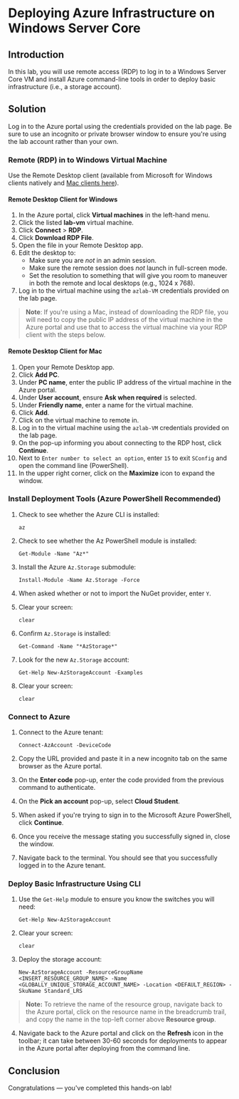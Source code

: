 # Deploying Azure Infrastructure on Windows Server Core

## Introduction

In this lab, you will use remote access (RDP) to log in to a Windows Server Core VM and install Azure command-line tools in order to deploy basic infrastructure (i.e., a storage account).

## Solution

Log in to the Azure portal using the credentials provided on the lab page. Be sure to use an incognito or private browser window to ensure you're using the lab account rather than your own.

### Remote (RDP) in to Windows Virtual Machine

Use the Remote Desktop client (available from Microsoft for Windows clients natively and [Mac clients here](https://docs.microsoft.com/en-us/windows-server/remote/remote-desktop-services/clients/remote-desktop-mac)).

#### Remote Desktop Client for Windows

1. In the Azure portal, click **Virtual machines** in the left-hand menu.
1. Click the listed **lab-vm** virtual machine.
1. Click **Connect** > **RDP**.
1. Click **Download RDP File**.
1. Open the file in your Remote Desktop app.
1. Edit the desktop to:
    - Make sure you are _not_ in an admin session.
    - Make sure the remote session does _not_ launch in full-screen mode.
    - Set the resolution to something that will give you room to maneuver in both the remote and local desktops (e.g., 1024 x 768).
 1. Log in to the virtual machine using the `azlab-VM` credentials provided on the lab page.

> **Note**: If you're using a Mac, instead of downloading the RDP file, you will need to copy the public IP address of the virtual machine in the Azure portal and use that to access the virtual machine via your RDP client with the steps below.

#### Remote Desktop Client for Mac

1. Open your Remote Desktop app.
1. Click **Add PC**.
1. Under **PC name**, enter the public IP address of the virtual machine in the Azure portal.
1. Under **User account**, ensure **Ask when required** is selected.
1. Under **Friendly name**, enter a name for the virtual machine.
1. Click **Add**.
1. Click on the virtual machine to remote in.
1. Log in to the virtual machine using the `azlab-VM` credentials provided on the lab page.
1. On the pop-up informing you about connecting to the RDP host, click **Continue**.
1. Next to `Enter number to select an option`, enter `15` to exit `SConfig` and open the command line (PowerShell).
1. In the upper right corner, click on the **Maximize** icon to expand the window.

### Install Deployment Tools (Azure PowerShell Recommended)

1. Check to see whether the Azure CLI is installed:
   ```
   az
   ```

1. Check to see whether the Az PowerShell module is installed:
   ```
   Get-Module -Name "Az*"
   ```

1. Install the Azure `Az.Storage` submodule:
   ```
   Install-Module -Name Az.Storage -Force
   ```

1. When asked whether or not to import the NuGet provider, enter `Y`.

1. Clear your screen:
   ```
   clear
   ```

1. Confirm `Az.Storage` is installed:
   ```
   Get-Command -Name "*AzStorage*"
   ```

1. Look for the new `Az.Storage` account:
   ```
   Get-Help New-AzStorageAccount -Examples
   ```

1. Clear your screen:
   ```
   clear
   ```

### Connect to Azure

1. Connect to the Azure tenant:
   ```
   Connect-AzAccount -DeviceCode
   ```

1. Copy the URL provided and paste it in a new incognito tab on the same browser as the Azure portal.
1. On the **Enter code** pop-up, enter the code provided from the previous command to authenticate.
1. On the **Pick an account** pop-up, select **Cloud Student**.
1. When asked if you're trying to sign in to the Microsoft Azure PowerShell, click **Continue**.
1. Once you receive the message stating you successfully signed in, close the window.
1. Navigate back to the terminal. You should see that you successfully logged in to the Azure tenant.

### Deploy Basic Infrastructure Using CLI

1. Use the `Get-Help` module to ensure you know the switches you will need:
   ```
   Get-Help New-AzStorageAccount
   ```

1. Clear your screen:
   ```
   clear
   ```

1. Deploy the storage account:
   ```
   New-AzStorageAccount -ResourceGroupName <INSERT_RESOURCE_GROUP_NAME> -Name <GLOBALLY_UNIQUE_STORAGE_ACCOUNT_NAME> -Location <DEFAULT_REGION> -SkuName Standard_LRS
   ```

 > **Note:** To retrieve the name of the resource group, navigate back to the Azure portal, click on the resource name in the breadcrumb trail, and copy the name in the top-left corner above **Resource group**.

4. Navigate back to the Azure portal and click on the **Refresh** icon in the toolbar; it can take between 30-60 seconds for deployments to appear in the Azure portal after deploying from the command line.

## Conclusion

Congratulations — you've completed this hands-on lab!
